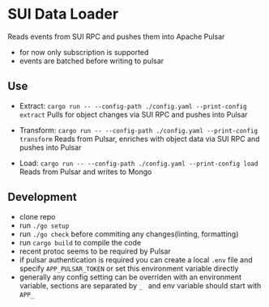 # SUI Data Loader

Reads events from SUI RPC and pushes them into Apache Pulsar
- for now only subscription is supported
- events are batched before writing to pulsar

## Use
 - Extract: `cargo run -- --config-path ./config.yaml --print-config extract`
    Pulls for object changes via SUI RPC and pushes into Pulsar

 - Transform: `cargo run -- --config-path ./config.yaml --print-config transform`
    Reads from Pulsar, enriches with object data via SUI RPC and pushes into Pulsar

 - Load: `cargo run -- --config-path ./config.yaml --print-config load`
    Reads from Pulsar and writes to Mongo

## Development
- clone repo
- run `./go setup`
- run `./go check` before commiting any changes(linting, formatting)
- run `cargo build` to compile the code
- recent protoc seems to be required by Pulsar
- if pulsar authentication is required you can create a local `.env` file and specify `APP_PULSAR_TOKEN` or set this environment variable directly
- generally any config setting can be overriden with an environment variable, sections are separated by `_ ` and env variable should start with `APP_`
